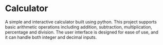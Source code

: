 # Calculator

A simple and interactive calculator built using python. This project supports basic arithmetic operations including addition, subtraction, multiplication, percentage and division. The user interface is designed for ease of use, and it can handle both integer and decimal inputs.
